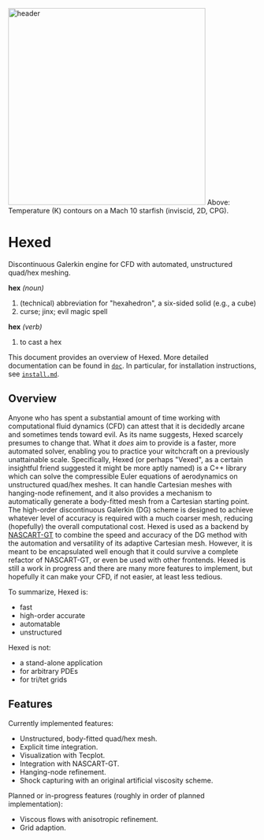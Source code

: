 <img src="../assets/header.png" alt="header" height="400"/>
Above: Temperature (K) contours on a Mach 10 starfish (inviscid, 2D, CPG).

# Hexed
Discontinuous Galerkin engine for CFD with automated, unstructured quad/hex meshing.

**hex** *(noun)*
1. (technical) abbreviation for "hexahedron", a six-sided solid (e.g., a cube)
2. curse; jinx; evil magic spell

**hex** *(verb)*
1. to cast a hex

This document provides an overview of Hexed. More detailed documentation can be found in [`doc`](doc/). In particular, for
installation instructions, see [`install.md`](doc/install.md).

## Overview
Anyone who has spent a substantial amount of time working with computational fluid dynamics (CFD)
can attest that it is decidedly arcane and sometimes tends toward evil.
As its name suggests, Hexed scarcely presumes to change that.
What it *does* aim to provide is a faster, more automated solver, enabling you to practice your witchcraft on a previously unattainable scale.
Specifically, Hexed (or perhaps "Vexed", as a certain insightful friend suggested it might be more aptly named)
is a C++ library which can solve the compressible Euler equations of aerodynamics on unstructured quad/hex meshes.
It can handle Cartesian meshes with hanging-node refinement, and it also provides a mechanism to automatically generate a body-fitted mesh
from a Cartesian starting point.
The high-order discontinuous Galerkin (DG) scheme is designed to achieve whatever level of accuracy is required with a much coarser mesh,
reducing (hopefully) the overall computational cost.
Hexed is used as a backend by [NASCART-GT](https://github.gatech.edu/ARTLab/NASCART-GT)
to combine the speed and accuracy of the DG method with the automation and versatility of its
adaptive Cartesian mesh.
However, it is meant to be encapsulated well enough that it could survive a complete refactor of NASCART-GT,
or even be used with other frontends.
Hexed is still a work in progress and there are many more features to implement, but hopefully it can make your CFD, if not easier, at least less tedious.

To summarize, Hexed is:
* fast
* high-order accurate
* automatable
* unstructured

Hexed is not:
* a stand-alone application
* for arbitrary PDEs
* for tri/tet grids

## Features
Currently implemented features:
* Unstructured, body-fitted quad/hex mesh.
* Explicit time integration.
* Visualization with Tecplot.
* Integration with NASCART-GT.
* Hanging-node refinement.
* Shock capturing with an original artificial viscosity scheme.
 
Planned or in-progress features (roughly in order of planned implementation):
* Viscous flows with anisotropic refinement.
* Grid adaption.
